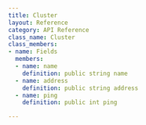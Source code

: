 ```yaml
---
title: Cluster
layout: Reference
category: API Reference
class_name: Cluster
class_members:
- name: Fields
  members:
  - name: name
    definition: public string name
  - name: address
    definition: public string address
  - name: ping
    definition: public int ping

---
```

